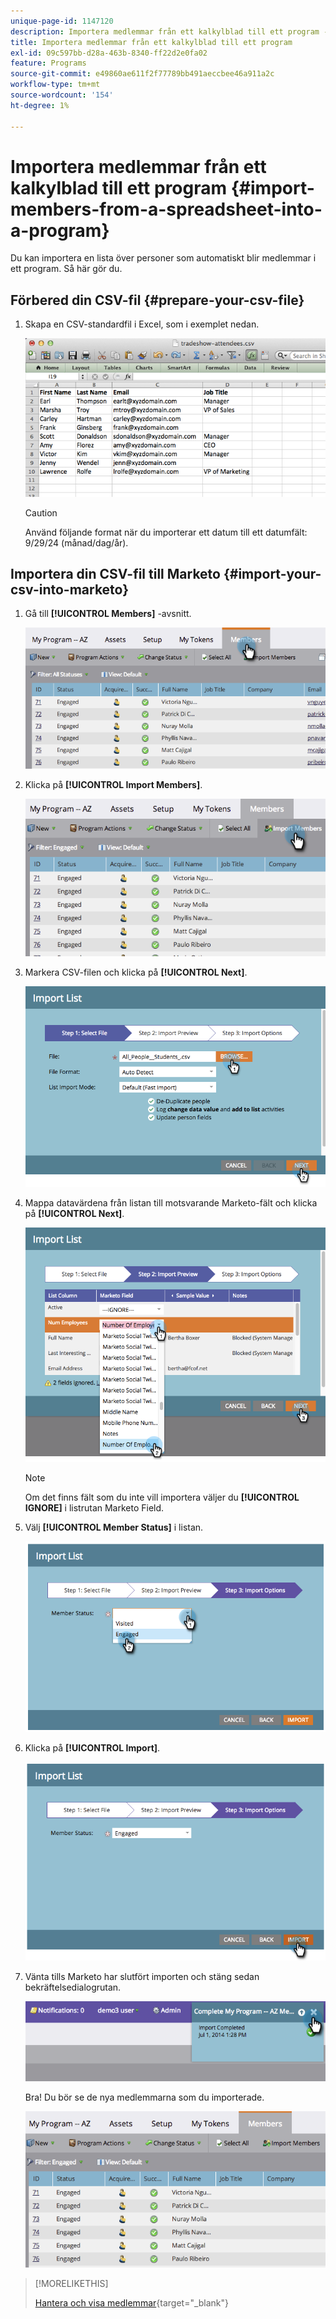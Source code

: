 ```yaml
---
unique-page-id: 1147120
description: Importera medlemmar från ett kalkylblad till ett program - Marketo Docs - produktdokumentation
title: Importera medlemmar från ett kalkylblad till ett program
exl-id: 09c597bb-d28a-463b-8340-ff22d2e0fa02
feature: Programs
source-git-commit: e49860ae611f2f77789bb491aeccbee46a911a2c
workflow-type: tm+mt
source-wordcount: '154'
ht-degree: 1%

---
```


# Importera medlemmar från ett kalkylblad till ett program {#import-members-from-a-spreadsheet-into-a-program}

Du kan importera en lista över personer som automatiskt blir medlemmar i ett program. Så här gör du.

## Förbered din CSV-fil {#prepare-your-csv-file}

1. Skapa en CSV-standardfil i Excel, som i exemplet nedan.

   ![](assets/image2014-9-18-14-3a33-3a4.png)

   >[!CAUTION]
   >
   >Använd följande format när du importerar ett datum till ett datumfält: 9/29/24 (månad/dag/år).

## Importera din CSV-fil till Marketo {#import-your-csv-into-marketo}

1. Gå till **[!UICONTROL Members]** -avsnitt.

   ![](assets/image2014-9-18-15-3a3-3a57.png)

1. Klicka på **[!UICONTROL Import Members]**.

   ![](assets/image2014-9-18-15-3a38-3a14.png)

1. Markera CSV-filen och klicka på **[!UICONTROL Next]**.

   ![](assets/importlist1.png)

1. Mappa datavärdena från listan till motsvarande Marketo-fält och klicka på **[!UICONTROL Next]**.

   ![](assets/importlist12.png)

   >[!NOTE]
   >
   >Om det finns fält som du inte vill importera väljer du **[!UICONTROL IGNORE]** i listrutan Marketo Field.

1. Välj **[!UICONTROL Member Status]** i listan.

   ![](assets/image2014-9-18-15-3a41-3a32.png)

1. Klicka på **[!UICONTROL Import]**.

   ![](assets/image2014-9-18-15-3a44-3a19.png)

1. Vänta tills Marketo har slutfört importen och stäng sedan bekräftelsedialogrutan.

   ![](assets/image2014-9-18-15-3a44-3a37.png)

   Bra! Du bör se de nya medlemmarna som du importerade.

   ![](assets/image2014-9-18-15-3a45-3a16.png)

>[!MORELIKETHIS]
>
>[Hantera och visa medlemmar](/help/marketo/product-docs/core-marketo-concepts/programs/working-with-programs/manage-and-view-members.md){target="_blank"}
